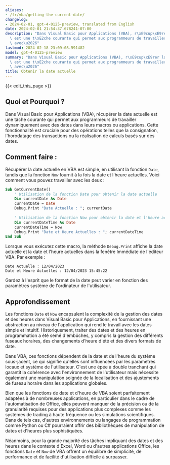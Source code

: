```yaml
---
aliases:
- /fr/vba/getting-the-current-date/
changelog:
- 2024-02-01, gpt-4-0125-preview, translated from English
date: 2024-02-01 21:54:37.678241-07:00
description: "Dans Visual Basic pour Applications (VBA), r\xE9cup\xE9rer la date actuelle\
  \ est une t\xE2che courante qui permet aux programmeurs de travailler dynamiquement\
  \ avec\u2026"
lastmod: 2024-02-18 23:09:08.591482
model: gpt-4-0125-preview
summary: "Dans Visual Basic pour Applications (VBA), r\xE9cup\xE9rer la date actuelle\
  \ est une t\xE2che courante qui permet aux programmeurs de travailler dynamiquement\
  \ avec\u2026"
title: Obtenir la date actuelle
---
```


{{< edit_this_page >}}

## Quoi et Pourquoi ?

Dans Visual Basic pour Applications (VBA), récupérer la date actuelle est une tâche courante qui permet aux programmeurs de travailler dynamiquement avec des dates dans leurs macros ou applications. Cette fonctionnalité est cruciale pour des opérations telles que la consignation, l'horodatage des transactions ou la réalisation de calculs basés sur des dates.

## Comment faire :

Récupérer la date actuelle en VBA est simple, en utilisant la fonction `Date`, tandis que la fonction `Now` fournit à la fois la date et l'heure actuelles. Voici comment vous pouvez travailler avec les deux :

```vb
Sub GetCurrentDate()
    ' Utilisation de la fonction Date pour obtenir la date actuelle
    Dim currentDate As Date
    currentDate = Date
    Debug.Print "Date Actuelle : "; currentDate
    
    ' Utilisation de la fonction Now pour obtenir la date et l'heure actuelles
    Dim currentDateTime As Date
    currentDateTime = Now
    Debug.Print "Date et Heure Actuelles : "; currentDateTime
End Sub
```

Lorsque vous exécutez cette macro, la méthode `Debug.Print` affiche la date actuelle et la date et l'heure actuelles dans la fenêtre Immédiate de l'éditeur VBA. Par exemple :

```
Date Actuelle : 12/04/2023
Date et Heure Actuelles : 12/04/2023 15:45:22
```

Gardez à l'esprit que le format de la date peut varier en fonction des paramètres système de l'ordinateur de l'utilisateur.

## Approfondissement

Les fonctions `Date` et `Now` encapsulent la complexité de la gestion des dates et des heures dans Visual Basic pour Applications, en fournissant une abstraction au niveau de l'application qui rend le travail avec les dates simple et intuitif. Historiquement, traiter des dates et des heures en programmation a été semé d'embûches, y compris la gestion des différents fuseaux horaires, des changements d'heure d'été et des divers formats de date.

Dans VBA, ces fonctions dépendent de la date et de l'heure du système sous-jacent, ce qui signifie qu'elles sont influencées par les paramètres locaux et système de l'utilisateur. C'est une épée à double tranchant qui garantit la cohérence avec l'environnement de l'utilisateur mais nécessite également une manipulation soignée de la localisation et des ajustements de fuseau horaire dans les applications globales.

Bien que les fonctions de date et d'heure de VBA soient parfaitement adaptées à de nombreuses applications, en particulier dans le cadre de l'automatisation de Office, elles peuvent manquer de la précision ou de la granularité requises pour des applications plus complexes comme les systèmes de trading à haute fréquence ou les simulations scientifiques. Dans de tels cas, d'autres environnements ou langages de programmation comme Python ou C# pourraient offrir des bibliothèques de manipulation de dates et d'heures plus sophistiquées.

Néanmoins, pour la grande majorité des tâches impliquant des dates et des heures dans le contexte d'Excel, Word ou d'autres applications Office, les fonctions `Date` et `Now` de VBA offrent un équilibre de simplicité, de performance et de facilité d'utilisation difficile à surpasser.
